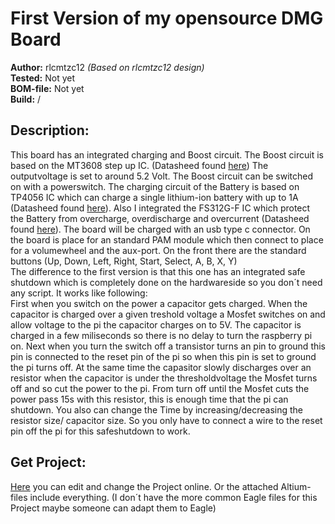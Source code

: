 # First Version of my opensource DMG Board

**Author:** rlcmtzc12 *(Based on rlcmtzc12 design)*  
**Tested:** Not yet  
**BOM-file:** Not yet   
**Build:** /  

## Description:

This board has an integrated charging and Boost circuit. The Boost circuit is based on the MT3608 step up IC. (Datasheed found [here](https://www.olimex.com/Products/Breadboarding/BB-PWR-3608/resources/MT3608.pdf)) The outputvoltage is set to around 5.2 Volt. The Boost circuit can be switched on with a powerswitch. The charging circuit of the Battery is based on TP4056 IC which can charge a single lithium-ion battery with up to 1A (Datasheed found [here](https://www.e-gizmo.net/oc/kits%20documents/TP4056-1A%20Li-ion%20Battery%20Charger/TP4056-1A%20Li-ion%20battery%20charger%20Manual.pdf)). Also I integrated the FS312G-F IC which protect the Battery from overcharge, overdischarge and overcurrent (Datasheed found [here](https://www.ic-fortune.com/upload/Download/FS312F-G-DS-12_EN.pdf)). The board will be charged with an usb type c connector. On the board is place for an standard PAM module which then connect to place for a volumewheel and the aux-port. On the front there are the standard buttons (Up, Down, Left, Right, Start, Select, A, B, X, Y)  
The difference to the first version is that this one has an integrated safe shutdown which is completely done on the hardwareside so you don´t need any script.
It works like following:  
First when you switch on the power a capacitor gets charged. When the capacitor is charged over a given treshold voltage a Mosfet switches on and allow voltage to the pi the capacitor charges on to 5V.
The capacitor is charged in a few miliseconds so there is no delay to turn the raspberry pi on. Next when you turn the switch off a transistor turns an pin to ground this pin is connected to the reset pin of
the pi so when this pin is set to ground the pi turns off. At the same time the capasitor slowly discharges over an resistor when the capacitor is under the thresholdvoltage the Mosfet turns off and so cut the power to the pi.
From turn off until the Mosfet cuts the power pass 15s with this resistor, this is enough time that the pi can shutdown. You also can change the Time by increasing/decreasing the resistor size/ capacitor size. So you only have to
connect a wire to the reset pin off the pi for this safeshutdown to work.

## Get Project:
[Here](https://easyeda.com/editor#id=|1b6bda1489604f5b8086fe82ce4b43ba|fd54b8f932f541aa9ddfa8aae15e51a3) you can edit and change the Project online. Or the attached Altium-files include everything. (I don´t have the more common Eagle files for this Project maybe someone can adapt them to Eagle)
